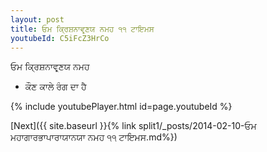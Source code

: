 ```yaml
---
layout: post
title: ਓਮ ਕ੍ਰਿਸ਼ਨਾਵਰ੍ਣਯ ਨਮਹ ੧੧ ਟਾਇਮਸ
youtubeId: C5iFcZ3HrCo
---
```

 
 
 ਓਮ ਕ੍ਰਿਸ਼ਨਾਵਰ੍ਣਯ ਨਮਹ  
 
 -  ਕੌਣ ਕਾਲੇ ਰੰਗ ਦਾ ਹੈ 
 
  
 
  
 
 
 
 
 
 


{% include youtubePlayer.html id=page.youtubeId %}
 
[Next]({{ site.baseurl }}{% link  split1/_posts/2014-02-10-ਓਮ ਮਹਾਗਾਰਭਾਪਾਰਾਯਾਨਯਾ ਨਮਹ ੧੧ ਟਾਇਮਸ.md%})
 
